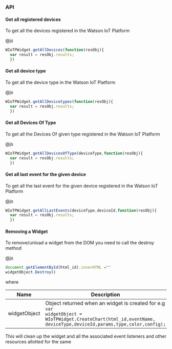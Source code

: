 ### API
#### Get all registered  devices
To get all the devices registered in the Watson IoT Platform

@js
```javascript
WIoTPWidget.getAllDevices(function(resObj){
  var result = resObj.results;
  })
```
#### Get all device type
To get all the device type in the Watson IoT Platform

@js
```javascript
WIoTPWidget.getAllDevicetypes(function(resObj){
  var result = resObj.results;
  })
```
#### Get all Devices Of Type
To get all the Devices Of given type registered in the Watson IoT Platform

@js
```javascript
WIoTPWidget.getAllDevicesOfType(deviceType,function(resObj){
  var result = resObj.results;
  })
```

#### Get all last event for the given device
To get all the last event for the given device registered in the Watson IoT Platform

@js
```javascript
WIoTPWidget.getAllLastEvents(deviceType,deviceId,function(resObj){
  var result = resObj.results;
  })
```

#### Removing a Widget

To remove/unload a widget from the DOM you need to call the destroy method

@js

```javascript
document.getElementById(html_id).innerHTML =""
widgetObject.Destroy()

```
where

|Name| Description | type|
|-----|---------|----|
|widgetObject| Object returned when an widget is created for e.g <code> var widgetObject = WIoTPWidget.CreateChart(html_id,eventName,  deviceType,deviceId,params,type,color,config);</code>  | widget Object |

This will clean up the widget and all the associated event listeners and other resources allotted for the same

